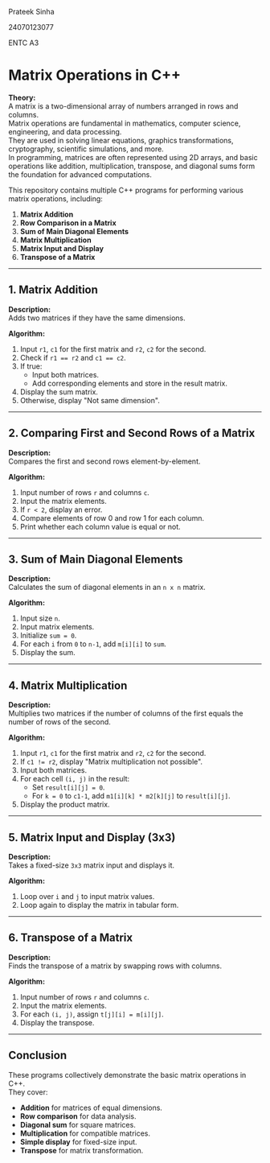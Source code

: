 Prateek Sinha

24070123077

ENTC A3

# Matrix Operations in C++

**Theory:**  
A matrix is a two-dimensional array of numbers arranged in rows and columns.  
Matrix operations are fundamental in mathematics, computer science, engineering, and data processing.  
They are used in solving linear equations, graphics transformations, cryptography, scientific simulations, and more.  
In programming, matrices are often represented using 2D arrays, and basic operations like addition, multiplication, transpose, and diagonal sums form the foundation for advanced computations.

This repository contains multiple C++ programs for performing various matrix operations, including:

1. **Matrix Addition**
2. **Row Comparison in a Matrix**
3. **Sum of Main Diagonal Elements**
4. **Matrix Multiplication**
5. **Matrix Input and Display**
6. **Transpose of a Matrix**

---

## 1. Matrix Addition

**Description:**  
Adds two matrices if they have the same dimensions.

**Algorithm:**
1. Input `r1`, `c1` for the first matrix and `r2`, `c2` for the second.
2. Check if `r1 == r2` and `c1 == c2`.
3. If true:
   - Input both matrices.
   - Add corresponding elements and store in the result matrix.
4. Display the sum matrix.
5. Otherwise, display "Not same dimension".

---

## 2. Comparing First and Second Rows of a Matrix

**Description:**  
Compares the first and second rows element-by-element.

**Algorithm:**
1. Input number of rows `r` and columns `c`.
2. Input the matrix elements.
3. If `r < 2`, display an error.
4. Compare elements of row 0 and row 1 for each column.
5. Print whether each column value is equal or not.

---

## 3. Sum of Main Diagonal Elements

**Description:**  
Calculates the sum of diagonal elements in an `n x n` matrix.

**Algorithm:**
1. Input size `n`.
2. Input matrix elements.
3. Initialize `sum = 0`.
4. For each `i` from `0` to `n-1`, add `m[i][i]` to `sum`.
5. Display the sum.

---

## 4. Matrix Multiplication

**Description:**  
Multiplies two matrices if the number of columns of the first equals the number of rows of the second.

**Algorithm:**
1. Input `r1`, `c1` for the first matrix and `r2`, `c2` for the second.
2. If `c1 != r2`, display "Matrix multiplication not possible".
3. Input both matrices.
4. For each cell `(i, j)` in the result:
   - Set `result[i][j] = 0`.
   - For `k = 0` to `c1-1`, add `m1[i][k] * m2[k][j]` to `result[i][j]`.
5. Display the product matrix.

---

## 5. Matrix Input and Display (3x3)

**Description:**  
Takes a fixed-size `3x3` matrix input and displays it.

**Algorithm:**
1. Loop over `i` and `j` to input matrix values.
2. Loop again to display the matrix in tabular form.

---

## 6. Transpose of a Matrix

**Description:**  
Finds the transpose of a matrix by swapping rows with columns.

**Algorithm:**
1. Input number of rows `r` and columns `c`.
2. Input the matrix elements.
3. For each `(i, j)`, assign `t[j][i] = m[i][j]`.
4. Display the transpose.

---

## Conclusion

These programs collectively demonstrate the basic matrix operations in C++.  
They cover:
- **Addition** for matrices of equal dimensions.
- **Row comparison** for data analysis.
- **Diagonal sum** for square matrices.
- **Multiplication** for compatible matrices.
- **Simple display** for fixed-size input.
- **Transpose** for matrix transformation.
